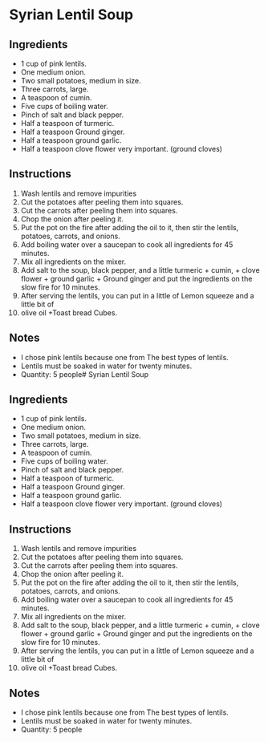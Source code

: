 # Syrian Lentil Soup

## Ingredients

- 1 cup of pink lentils.
- One medium onion.
- Two small potatoes, medium in size.
- Three carrots, large.
- A teaspoon of cumin.
- Five cups of boiling water.
- Pinch of salt and black pepper.
- Half a teaspoon of turmeric.
- Half a teaspoon Ground ginger.
- Half a teaspoon ground garlic.
- Half a teaspoon clove flower very important. (ground cloves)

## Instructions

1. Wash lentils and remove impurities
1. Cut the potatoes after peeling them into squares.
1. Cut the carrots after peeling them into squares.
1. Chop the onion after peeling it.
1. Put the pot on the fire after adding the oil to it, then stir the lentils, potatoes, carrots, and onions.
1. Add boiling water over a saucepan to cook all ingredients for 45 minutes.
1. Mix all ingredients on the mixer.
1. Add salt to the soup, black pepper, and a little turmeric + cumin, + clove flower + ground garlic + Ground ginger and put the ingredients on the slow fire for 10 minutes.
1. After serving the lentils, you can put in a little of Lemon squeeze and a little bit of
1. olive oil +Toast bread Cubes.

## Notes

- I chose pink lentils because one from The best types of lentils.
- Lentils must be soaked in water for twenty minutes. 
- Quantity: 5 people# Syrian Lentil Soup

## Ingredients

- 1 cup of pink lentils.
- One medium onion.
- Two small potatoes, medium in size.
- Three carrots, large.
- A teaspoon of cumin.
- Five cups of boiling water.
- Pinch of salt and black pepper.
- Half a teaspoon of turmeric.
- Half a teaspoon Ground ginger.
- Half a teaspoon ground garlic.
- Half a teaspoon clove flower very important. (ground cloves)

## Instructions

1. Wash lentils and remove impurities
1. Cut the potatoes after peeling them into squares.
1. Cut the carrots after peeling them into squares.
1. Chop the onion after peeling it.
1. Put the pot on the fire after adding the oil to it, then stir the lentils, potatoes, carrots, and onions.
1. Add boiling water over a saucepan to cook all ingredients for 45 minutes.
1. Mix all ingredients on the mixer.
1. Add salt to the soup, black pepper, and a little turmeric + cumin, + clove flower + ground garlic + Ground ginger and put the ingredients on the slow fire for 10 minutes.
1. After serving the lentils, you can put in a little of Lemon squeeze and a little bit of
1. olive oil +Toast bread Cubes.

## Notes

- I chose pink lentils because one from The best types of lentils.
- Lentils must be soaked in water for twenty minutes. 
- Quantity: 5 people